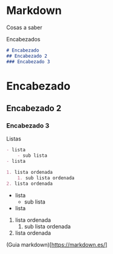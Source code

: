 # Markdown


Cosas a saber

Encabezados 

``` markdown
# Encabezado
## Encabezado 2
### Encabezado 3
```

# Encabezado
## Encabezado 2
### Encabezado 3


Listas

``` markdown
- lista
    - sub lista
- lista

1. lista ordenada
    1. sub lista ordenada
2. lista ordenada
```

- lista
    - sub lista
- lista

1. lista ordenada
    1. sub lista ordenada
2. lista ordenada




(Guia markdown)[https://markdown.es/]
